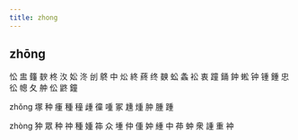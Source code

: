 ```yaml
---
title: zhong
---
```


## zhōng
忪
盅
籦
斔
柊
汷
妐
泈
刣
鴤
中
炂
終
蔠
终
螤
蚣
螽
衳
衷
蹱
銿
鈡
蜙
钟
锺
鍾
忠
彸
幒
夂
舯
伀
鼨
鐘













zhǒng
塚
种
瘇
種
穜
歱
徸
喠
冢
尰
煄
肿
腫
踵


zhòng
狆
眾
种
祌
種
媑
筗
众
堹
仲
偅
妕
緟
中
茽
蚛
衆
諥
重
衶
